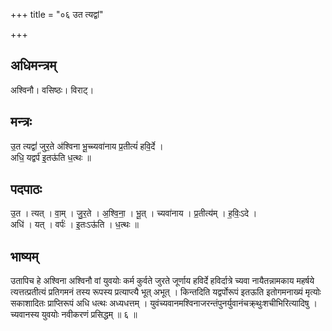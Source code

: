 +++
title = "०६ उत त्यद्वां"

+++
## अधिमन्त्रम्
अश्विनौ। वसिष्ठः। विराट्।

## मन्त्रः
उ॒त त्यद्वां॑ जुर॒ते अ॑श्विना भू॒च्च्यवा॑नाय प्र॒तीत्यं॑ हवि॒र्दे ।  
अधि॒ यद्वर्प॑ इ॒तऊ॑ति ध॒त्थः ॥

## पदपाठः
उ॒त । त्यत् । वा॒म् । जु॒र॒ते । अ॒श्वि॒ना॒ । भू॒त् । च्यवा॑नाय । प्र॒तीत्य॑म् । ह॒विः॒ऽदे ।  
अधि॑ । यत् । वर्पः॑ । इ॒तःऽऊ॑ति । ध॒त्थः ॥

## भाष्यम्
उतापिच हे अश्विना अश्विनौ वां युवयोः कर्म कुर्वते जुरते जूर्णाय हविर्दे हविर्दात्रे च्यवा नायैतन्नामकाय महर्षये त्यत्तत्प्रतीत्यं प्रतिगमनं तस्य रूपस्य प्रत्याप्त्यै भूत् अभूत् । किन्तदिति यद्वर्पोरूपं इतऊति इतोगमनाख्यं मृत्योः सकाशादितः प्राप्तिरूपं अधि धत्थः अध्यधत्तम् । युवंच्यवानमश्विनाजरन्तंपुनर्युवानंचक्र्थुःशचीभिरित्यादिषु । च्यवानस्य युवयोः नवीकरणं प्रसिद्धम् ॥ ६ ॥